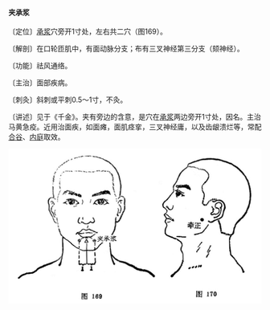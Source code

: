 #### 夹承浆

〔定位〕[承浆](https://www.gmzyjc.com/read/zjs/zjs3.2.1-0.1.1.3.22.md)穴旁开1寸处，左右共二穴（图169）。

〔解剖〕在口轮匝肌中，有面动脉分支；布有三叉神经第三分支（颏神经）。

〔功能〕祛风通络。

〔主治〕面部疾病。

〔刺灸〕斜刺或平刺0.5～1寸，不灸。

〔讲述〕见于《千金》。夹有旁边的含意，是穴在[承浆](https://www.gmzyjc.com/read/zjs/zjs3.2.1-0.1.1.3.22.md)两边旁开1寸处，因名。主治马黄急疫。近用治面疾，如面瘫，面肌痉挛，三叉神经庸，以及齿龈溃烂等，常配[合谷](https://www.gmzyjc.com/read/zjs/zjs3.1.1-3-0.1.2.3.4.md)、[内庭](https://www.gmzyjc.com/read/zjs/zjs3.1.1-3-0.1.3.3.44.md)取效。

![](img/图169、170.jpg)
